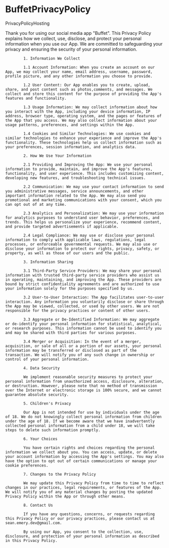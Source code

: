 # BuffetPrivacyPolicy
PrivacyPolicyHosting

Thank you for using our social media app "Buffet". This Privacy Policy explains how we collect, use, disclose, and protect your personal information when you use our App. We are committed to safeguarding your privacy and ensuring the security of your personal information.

            1. Information We Collect

            1.1 Account Information: When you create an account on our App, we may collect your name, email address, username, password, profile picture, and any other information you choose to provide.

            1.2 User Content: Our App enables you to create, upload, share, and post content such as photos,comments, and messages. We collect and store this content for the purpose of providing the App's features and functionality.

            1.3 Usage Information: We may collect information about how you interact with the App, including your device information, IP address, browser type, operating system, and the pages or features of the App that you access. We may also collect information about your usage patterns, preferences, and settings within the App.

            1.4 Cookies and Similar Technologies: We use cookies and similar technologies to enhance your experience and improve the App's functionality. These technologies help us collect information such as your preferences, session information, and analytics data.

            2. How We Use Your Information

            2.1 Providing and Improving the App: We use your personal information to provide, maintain, and improve the App's features, functionality, and user experience. This includes customizing content, developing new features, and troubleshooting technical issues.

            2.2 Communication: We may use your contact information to send you administrative messages, service announcements, and other important information related to the App. We may also send you promotional and marketing communications with your consent, which you can opt out of at any time.

            2.3 Analytics and Personalization: We may use your information for analytics purposes to understand user behavior, preferences, and trends. This helps us personalize your experience, recommend content, and provide targeted advertisements if applicable.

            2.4 Legal Compliance: We may use or disclose your personal information to comply with applicable laws, regulations, legal processes, or enforceable governmental requests. We may also use or disclose your information to protect our rights, privacy, safety, or property, as well as those of our users and the public.

            3. Information Sharing

            3.1 Third-Party Service Providers: We may share your personal information with trusted third-party service providers who assist us in operating, maintaining, and improving the App. These providers are bound by strict confidentiality agreements and are authorized to use your information solely for the purposes specified by us.

            3.2 User-to-User Interaction: The App facilitates user-to-user interaction. Any information you voluntarily disclose or share through the App may be viewed, collected, or used by other users. We are not responsible for the privacy practices or content of other users.

            3.3 Aggregate or De-Identified Information: We may aggregate or de-identify your personal information for statistical, analytical, or research purposes. This information cannot be used to identify you and may be shared with third parties for various purposes.

            3.4 Merger or Acquisition: In the event of a merger, acquisition, or sale of all or a portion of our assets, your personal information may be transferred or disclosed as part of the transaction. We will notify you of any such change in ownership or control of your personal information.

            4. Data Security

            We implement reasonable security measures to protect your personal information from unauthorized access, disclosure, alteration, or destruction. However, please note that no method of transmission over the Internet or electronic storage is 100% secure, and we cannot guarantee absolute security.

            5. Children's Privacy

            Our App is not intended for use by individuals under the age of 18. We do not knowingly collect personal information from children under the age of 18. If we become aware that we have inadvertently collected personal information from a child under 18, we will take steps to delete such information promptly.

            6. Your Choices

            You have certain rights and choices regarding the personal information we collect about you. You can access, update, or delete your account information by accessing the App's settings. You may also have the option to opt out of certain communications or manage your cookie preferences.

            7. Changes to the Privacy Policy

            We may update this Privacy Policy from time to time to reflect changes in our practices, legal requirements, or features of the App. We will notify you of any material changes by posting the updated Privacy Policy within the App or through other means.

            8. Contact Us

            If you have any questions, concerns, or requests regarding this Privacy Policy or our privacy practices, please contact us at sean.emery.dev@gmail.com.

            By using our App, you consent to the collection, use, disclosure, and protection of your personal information as described in this Privacy Policy.
